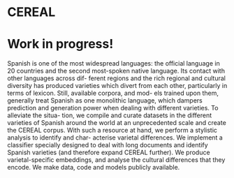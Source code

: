 # CEREAL

# Work in progress!

<p>Spanish is one of the most widespread languages: the official language in 20 countries
and the second most-spoken native language. Its contact with other languages across dif-
ferent regions and the rich regional and cultural diversity has produced varieties which
divert from each other, particularly in terms of lexicon. Still, available corpora, and mod-
els trained upon them, generally treat Spanish as one monolithic language, which dampers
prediction and generation power when dealing with different varieties. To alleviate the situa-
tion, we compile and curate datasets in the different varieties of Spanish around the world at
an unprecedented scale and create the CEREAL corpus. With such a resource at hand, we perform a stylistic analysis to identify and char-
acterise varietal differences. We implement a classifier specially designed to deal with long
documents and identify Spanish varieties (and therefore expand CEREAL further). We produce
varietal-specific embeddings, and analyse the cultural differences that they encode. We make
data, code and models publicly available.
</p>
